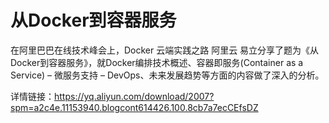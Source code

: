 # 从Docker到容器服务
在阿里巴巴在线技术峰会上，Docker 云端实践之路 阿里云 易立分享了题为《从Docker到容器服务》，就Docker编排技术概述、容器即服务(Container as a Service) – 微服务支持 – DevOps、未来发展趋势等方面的内容做了深入的分析。

详情链接：https://yq.aliyun.com/download/2007?spm=a2c4e.11153940.blogcont614426.100.8cb7a7ecCEfsDZ
